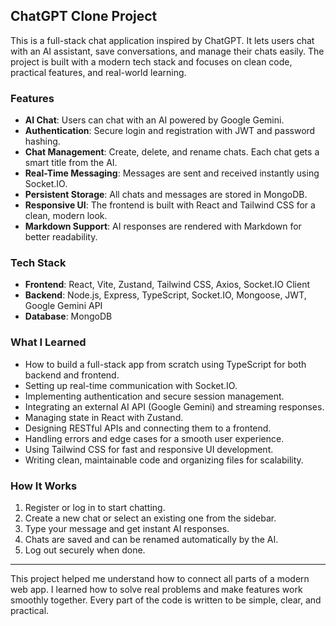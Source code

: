 ## ChatGPT Clone Project

This is a full-stack chat application inspired by ChatGPT. It lets users chat with an AI assistant, save conversations, and manage their chats easily. The project is built with a modern tech stack and focuses on clean code, practical features, and real-world learning.

### Features
- **AI Chat**: Users can chat with an AI powered by Google Gemini.
- **Authentication**: Secure login and registration with JWT and password hashing.
- **Chat Management**: Create, delete, and rename chats. Each chat gets a smart title from the AI.
- **Real-Time Messaging**: Messages are sent and received instantly using Socket.IO.
- **Persistent Storage**: All chats and messages are stored in MongoDB.
- **Responsive UI**: The frontend is built with React and Tailwind CSS for a clean, modern look.
- **Markdown Support**: AI responses are rendered with Markdown for better readability.

### Tech Stack
- **Frontend**: React, Vite, Zustand, Tailwind CSS, Axios, Socket.IO Client
- **Backend**: Node.js, Express, TypeScript, Socket.IO, Mongoose, JWT, Google Gemini API
- **Database**: MongoDB

### What I Learned
- How to build a full-stack app from scratch using TypeScript for both backend and frontend.
- Setting up real-time communication with Socket.IO.
- Implementing authentication and secure session management.
- Integrating an external AI API (Google Gemini) and streaming responses.
- Managing state in React with Zustand.
- Designing RESTful APIs and connecting them to a frontend.
- Handling errors and edge cases for a smooth user experience.
- Using Tailwind CSS for fast and responsive UI development.
- Writing clean, maintainable code and organizing files for scalability.

### How It Works
1. Register or log in to start chatting.
2. Create a new chat or select an existing one from the sidebar.
3. Type your message and get instant AI responses.
4. Chats are saved and can be renamed automatically by the AI.
5. Log out securely when done.

---
This project helped me understand how to connect all parts of a modern web app. I learned how to solve real problems and make features work smoothly together. Every part of the code is written to be simple, clear, and practical.
